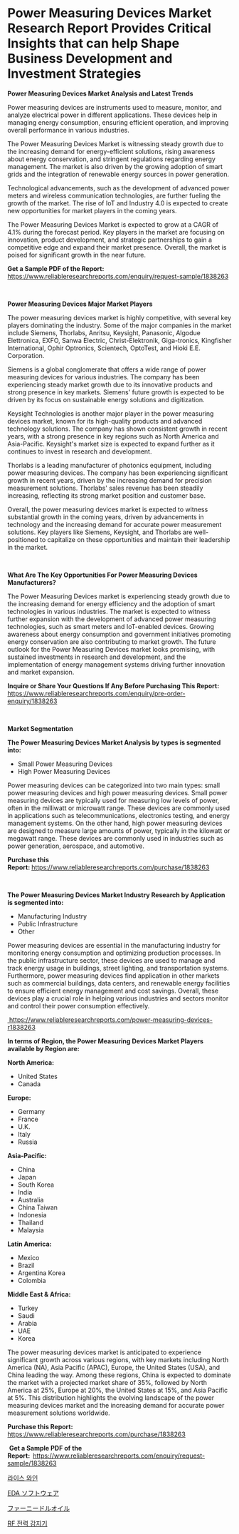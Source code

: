 <p><h1>Power Measuring Devices Market Research Report Provides Critical Insights that can help Shape Business Development and Investment Strategies</h1></p><p><strong>Power Measuring Devices Market Analysis and Latest Trends</strong></p>
<p><p>Power measuring devices are instruments used to measure, monitor, and analyze electrical power in different applications. These devices help in managing energy consumption, ensuring efficient operation, and improving overall performance in various industries.</p><p>The Power Measuring Devices Market is witnessing steady growth due to the increasing demand for energy-efficient solutions, rising awareness about energy conservation, and stringent regulations regarding energy management. The market is also driven by the growing adoption of smart grids and the integration of renewable energy sources in power generation.</p><p>Technological advancements, such as the development of advanced power meters and wireless communication technologies, are further fueling the growth of the market. The rise of IoT and Industry 4.0 is expected to create new opportunities for market players in the coming years.</p><p>The Power Measuring Devices Market is expected to grow at a CAGR of 4.1% during the forecast period. Key players in the market are focusing on innovation, product development, and strategic partnerships to gain a competitive edge and expand their market presence. Overall, the market is poised for significant growth in the near future.</p></p>
<p><strong>Get a Sample PDF of the Report:&nbsp;</strong> <a href="https://www.reliableresearchreports.com/enquiry/request-sample/1838263">https://www.reliableresearchreports.com/enquiry/request-sample/1838263</a></p>
<p>&nbsp;</p>
<p><strong>Power Measuring Devices Major Market Players</strong></p>
<p><p>The power measuring devices market is highly competitive, with several key players dominating the industry. Some of the major companies in the market include Siemens, Thorlabs, Anritsu, Keysight, Panasonic, Algodue Elettronica, EXFO, Sanwa Electric, Christ-Elektronik, Giga-tronics, Kingfisher International, Ophir Optronics, Scientech, OptoTest, and Hioki E.E. Corporation.</p><p>Siemens is a global conglomerate that offers a wide range of power measuring devices for various industries. The company has been experiencing steady market growth due to its innovative products and strong presence in key markets. Siemens' future growth is expected to be driven by its focus on sustainable energy solutions and digitization.</p><p>Keysight Technologies is another major player in the power measuring devices market, known for its high-quality products and advanced technology solutions. The company has shown consistent growth in recent years, with a strong presence in key regions such as North America and Asia-Pacific. Keysight's market size is expected to expand further as it continues to invest in research and development.</p><p>Thorlabs is a leading manufacturer of photonics equipment, including power measuring devices. The company has been experiencing significant growth in recent years, driven by the increasing demand for precision measurement solutions. Thorlabs' sales revenue has been steadily increasing, reflecting its strong market position and customer base.</p><p>Overall, the power measuring devices market is expected to witness substantial growth in the coming years, driven by advancements in technology and the increasing demand for accurate power measurement solutions. Key players like Siemens, Keysight, and Thorlabs are well-positioned to capitalize on these opportunities and maintain their leadership in the market.</p></p>
<p>&nbsp;</p>
<p><strong>What Are The Key Opportunities For Power Measuring Devices Manufacturers?</strong></p>
<p><p>The Power Measuring Devices market is experiencing steady growth due to the increasing demand for energy efficiency and the adoption of smart technologies in various industries. The market is expected to witness further expansion with the development of advanced power measuring technologies, such as smart meters and IoT-enabled devices. Growing awareness about energy consumption and government initiatives promoting energy conservation are also contributing to market growth. The future outlook for the Power Measuring Devices market looks promising, with sustained investments in research and development, and the implementation of energy management systems driving further innovation and market expansion.</p></p>
<p><strong>Inquire or Share Your Questions If Any Before Purchasing This Report:</strong> <a href="https://www.reliableresearchreports.com/enquiry/pre-order-enquiry/1838263">https://www.reliableresearchreports.com/enquiry/pre-order-enquiry/1838263</a></p>
<p>&nbsp;</p>
<p><strong>Market Segmentation</strong></p>
<p><strong>The Power Measuring Devices Market Analysis by types is segmented into:</strong></p>
<p><ul><li>Small Power Measuring Devices</li><li>High Power Measuring Devices</li></ul></p>
<p><p>Power measuring devices can be categorized into two main types: small power measuring devices and high power measuring devices. Small power measuring devices are typically used for measuring low levels of power, often in the milliwatt or microwatt range. These devices are commonly used in applications such as telecommunications, electronics testing, and energy management systems. On the other hand, high power measuring devices are designed to measure large amounts of power, typically in the kilowatt or megawatt range. These devices are commonly used in industries such as power generation, aerospace, and automotive.</p></p>
<p><strong>Purchase this Report:&nbsp;</strong><a href="https://www.reliableresearchreports.com/purchase/1838263">https://www.reliableresearchreports.com/purchase/1838263</a></p>
<p>&nbsp;</p>
<p><strong>The Power Measuring Devices Market Industry Research by Application is segmented into:</strong></p>
<p><ul><li>Manufacturing Industry</li><li>Public Infrastructure</li><li>Other</li></ul></p>
<p><p>Power measuring devices are essential in the manufacturing industry for monitoring energy consumption and optimizing production processes. In the public infrastructure sector, these devices are used to manage and track energy usage in buildings, street lighting, and transportation systems. Furthermore, power measuring devices find application in other markets such as commercial buildings, data centers, and renewable energy facilities to ensure efficient energy management and cost savings. Overall, these devices play a crucial role in helping various industries and sectors monitor and control their power consumption effectively.</p></p>
<p><a href="https://www.reliableresearchreports.com/power-measuring-devices-r1838263">&nbsp;https://www.reliableresearchreports.com/power-measuring-devices-r1838263</a></p>
<p><strong>In terms of Region, the Power Measuring Devices Market Players available by Region are:</strong></p>
<p>
    <p> <strong> North America: </strong>
        <ul>
            <li>United States</li>
            <li>Canada</li>
        </ul>
        </p> 
    <p> <strong> Europe: </strong>
        <ul>
            <li>Germany</li>
            <li>France</li>
            <li>U.K.</li>
            <li>Italy</li>
            <li>Russia</li>
        </ul>
        </p> 
    <p> <strong> Asia-Pacific: </strong>
        <ul>
            <li>China</li>
            <li>Japan</li>
            <li>South Korea</li>
            <li>India</li>
            <li>Australia</li>
            <li>China Taiwan</li>
            <li>Indonesia</li>
            <li>Thailand</li>
            <li>Malaysia</li>
        </ul>
        </p> 
    <p> <strong> Latin America: </strong>
        <ul>
            <li>Mexico</li>
            <li>Brazil</li>
            <li>Argentina Korea</li>
            <li>Colombia</li>
        </ul>
        </p> 
    <p> <strong> Middle East & Africa: </strong>
        <ul>
            <li>Turkey</li>
            <li>Saudi</li>
            <li>Arabia</li>
            <li>UAE</li>
            <li>Korea</li>
        </ul>
    </p>
    </p>
<p><p>The power measuring devices market is anticipated to experience significant growth across various regions, with key markets including North America (NA), Asia Pacific (APAC), Europe, the United States (USA), and China leading the way. Among these regions, China is expected to dominate the market with a projected market share of 35%, followed by North America at 25%, Europe at 20%, the United States at 15%, and Asia Pacific at 5%. This distribution highlights the evolving landscape of the power measuring devices market and the increasing demand for accurate power measurement solutions worldwide.</p></p>
<p><strong>Purchase this Report: </strong><a href="https://www.reliableresearchreports.com/purchase/1838263">https://www.reliableresearchreports.com/purchase/1838263</a></p>
<p>&nbsp;<strong>Get a Sample PDF of the Report:&nbsp;&nbsp;</strong><a href="https://www.reliableresearchreports.com/enquiry/request-sample/1838263">https://www.reliableresearchreports.com/enquiry/request-sample/1838263</a></p>
<p><strong></strong></p>
<p><p><a href="https://medium.com/@genius6587678/%EC%8C%80-%EC%88%A0-%EC%8B%9C%EC%9E%A5-%EB%B3%B4%EA%B3%A0%EC%84%9C%EB%8A%94%EC%9D%B4-%EC%8B%9C%EC%9E%A5%EC%9D%98-%EC%B5%9C%EC%8B%A0-%ED%8A%B8%EB%A0%8C%EB%93%9C%EC%99%80-%EC%84%B1%EC%9E%A5-%EA%B8%B0%ED%9A%8C%EB%A5%BC-%EB%82%98%ED%83%80%EB%83%85%EB%8B%88%EB%8B%A4-8c67423d6680">라이스 와인</a></p><p><a href="https://medium.com/@fabianhoncescu2022/eda-%E3%82%A8%E3%83%AC%E3%82%AF%E3%83%88%E3%83%AD%E3%83%8B%E3%83%83%E3%82%AF-%E3%83%87%E3%82%B6%E3%82%A4%E3%83%B3-%E3%82%AA%E3%83%BC%E3%83%88%E3%83%A1%E3%83%BC%E3%82%B7%E3%83%A7%E3%83%B3-%E3%82%BD%E3%83%95%E3%83%88%E3%82%A6%E3%82%A7%E3%82%A2%E5%B8%82%E5%A0%B4-%E5%B8%82%E5%A0%B4%E3%82%B7%E3%82%A7%E3%82%A2-%E5%B8%82%E5%A0%B4%E3%83%88%E3%83%AC%E3%83%B3%E3%83%89-%E3%81%8A%E3%82%88%E3%81%B3%E5%B0%86%E6%9D%A5%E3%81%AE%E6%88%90%E9%95%B7%E3%81%AE%E6%8E%A2%E7%B4%A2-be2bea4e1fcd">EDA ソフトウェア</a></p><p><a href="https://medium.com/@wesleyeilly8796202/%E3%83%A2%E3%83%9F%E3%81%AE%E8%91%89%E6%B2%B9%E5%B8%82%E5%A0%B4%E3%81%AE%E5%88%86%E6%9E%90-%E3%82%B0%E3%83%AD%E3%83%BC%E3%83%90%E3%83%AB%E7%94%A3%E6%A5%AD%E3%81%AE%E8%A6%8B%E9%80%9A%E3%81%97%E3%81%A8%E4%BA%88%E6%B8%AC-2024%E5%B9%B4%E3%81%8B%E3%82%892031%E5%B9%B4-b57674cb7e4d">ファーニードルオイル</a></p><p><a href="https://medium.com/@fly879567/rf-%ED%8C%8C%EC%9B%8C-%EB%94%94%ED%85%8D%ED%84%B0-%EC%8B%9C%EC%9E%A5-%EC%84%B1%EA%B3%B5%EC%A0%81%EC%9D%B8-%EB%B9%84%EC%A6%88%EB%8B%88%EC%8A%A4-%EC%A0%84%EB%9E%B5%EC%9D%98-%ED%95%B5%EC%8B%AC-%EC%98%88%EC%B8%A1-2031%EB%85%84%EA%B9%8C%EC%A7%80-33878e9e09ea">RF 전력 감지기</a></p></p>
